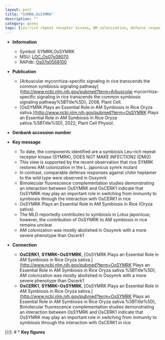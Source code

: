 ```yaml
---
layout: post
title: "SYMRK,OsSYMRK"
description: ""
category: genes
tags: [Leu-rich repeat receptor kinase, AM colonization, defense response, defense, immunity, AM symbiosis, symbiosis]
---
```


* **Information**  
    + Symbol: SYMRK,OsSYMRK  
    + MSU: [LOC_Os07g38070](http://rice.uga.edu/cgi-bin/ORF_infopage.cgi?orf=LOC_Os07g38070)  
    + RAPdb: [Os07g0568100](https://rapdb.dna.affrc.go.jp/locus/?name=Os07g0568100)  

* **Publication**  
    + [Arbuscular mycorrhiza-specific signaling in rice transcends the common symbiosis signaling pathway](http://www.ncbi.nlm.nih.gov/pubmed?term=Arbuscular mycorrhiza-specific signaling in rice transcends the common symbiosis signaling pathway%5BTitle%5D), 2008, Plant Cell.
    + [OsSYMRK Plays an Essential Role in AM Symbiosis in Rice Oryza sativa.](http://www.ncbi.nlm.nih.gov/pubmed?term=OsSYMRK Plays an Essential Role in AM Symbiosis in Rice Oryza sativa.%5BTitle%5D), 2022, Plant Cell Physiol.

* **Genbank accession number**  

* **Key message**  
    + To date, the components identified are a symbiosis Leu-rich repeat receptor kinase (SYMRK), DOES NOT MAKE INFECTION2 (DMI2)
    + This view is supported by the recent observation that rice SYMRK restores AM colonization in the L. japonicus symrk mutant
    + In contrast, comparable defense responses against chitin heptamer to the wild type were observed in Ossymrk
    + Bimolecular fluorescence complementation studies demonstrating an interaction between OsSYMRK and OsCERK1 indicate that OsSYMRK may play an important role in switching from immunity to symbiosis through the interaction with OsCERK1 in rice
    + OsSYMRK Plays an Essential Role in AM Symbiosis in Rice (Oryza sativa).
    + The MLD reportedly contributes to symbiosis in Lotus japonicus; however, the contribution of OsSYMRK to AM symbiosis in rice remains unclear
    + AM colonization was mostly abolished in Ossymrk with a more severe phenotype than Oscerk1

* **Connection**  
    + __OsCERK1__, __SYMRK~OsSYMRK__, [OsSYMRK Plays an Essential Role in AM Symbiosis in Rice Oryza sativa.](http://www.ncbi.nlm.nih.gov/pubmed?term=OsSYMRK Plays an Essential Role in AM Symbiosis in Rice Oryza sativa.%5BTitle%5D),  AM colonization was mostly abolished in Ossymrk with a more severe phenotype than Oscerk1
    + __OsCERK1__, __SYMRK~OsSYMRK__, [OsSYMRK Plays an Essential Role in AM Symbiosis in Rice Oryza sativa.](http://www.ncbi.nlm.nih.gov/pubmed?term=OsSYMRK Plays an Essential Role in AM Symbiosis in Rice Oryza sativa.%5BTitle%5D),  Bimolecular fluorescence complementation studies demonstrating an interaction between OsSYMRK and OsCERK1 indicate that OsSYMRK may play an important role in switching from immunity to symbiosis through the interaction with OsCERK1 in rice

[//]: # * **Key figures**  



